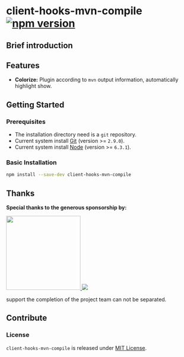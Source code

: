 # client-hooks-mvn-compile [![npm version][npm-version]][npm-url]

## Brief introduction

## Features

- **Colorize:** Plugin according to `mvn` output information, automatically highlight show.

## Getting Started

### Prerequisites

- The installation directory need is a `git` repository.
- Current system install [Git](https://git-scm.com) (version >= `2.9.0`).
- Current system install [Node](https://nodejs.org) (version >= `6.3.1`).

### Basic Installation

```bash
npm install --save-dev client-hooks-mvn-compile
```
## Thanks

**Special thanks to the generous sponsorship by:**

<a href="https://www.jimu.com">
  <img width="200px" src="https://page.jimu.com/content-dist/images/default/logo.png">
</a>

<a href="https://merak.jimu.com">
  <img src="https://merak.jimu.com/content-dist/images/common/logo_colored-f66042201f.png">
</a>

support the completion of the project team can not be separated.

## Contribute

### License

`client-hooks-mvn-compile` is released under [MIT License](https://github.com/crux-wild/client-hooks-mvn-compile/blob/master/LICENSE).

[npm-url]: https://badge.fury.io/js/client-hooks-mvn-compile
[npm-version]: https://badge.fury.io/js/client-hooks-mvn-compile.svg
